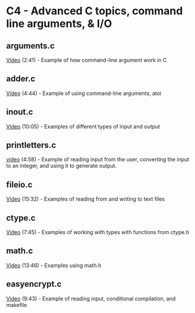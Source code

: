 # C4 - Advanced C topics, command line arguments, & I/O

## arguments.c

[Video](https://youtu.be/m_TlNj4cLbo) (2:41) - Example of how command-line argument work in C

## adder.c

[Video](https://youtu.be/5IIOzLksbs4) (4:44) - Example of using command-line arguments, atoi

## inout.c

[Video](https://youtu.be/ktOx2DektKA) (10:05) - Examples of different types of input and output

## printletters.c

[video](https://youtu.be/Q817uy5jSx8) (4:58) - Example of reading input from the user, converting the input to an integer, and using it to generate output.  

## fileio.c

[Video](https://youtu.be/gn5a9X-G8H8) (15:32) - Examples of reading from and writing to text files

## ctype.c

[Video](https://youtu.be/onarOGp6P30) (7:45) - Examples of working with types with functions from ctype.h

## math.c

[Video](https://youtu.be/c-kEN0qTKZ8) (13:46) - Examples using math.h

## easyencrypt.c

[Video](https://youtu.be/gk3MeXw9rfM) (9:43) - Example of reading input, conditional compilation, and makefile
